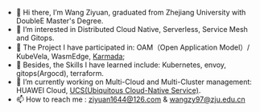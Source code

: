 - 👋 Hi there, I’m Wang Ziyuan, graduated from Zhejiang University with DoubleE Master's Degree.
- 👀 I’m interested in Distributed Cloud Native, Serverless, Service Mesh and Gitops.
- 🌱 The Project I have participated in: OAM（Open Application Model）/ KubeVela, WasmEdge, [Karmada](https://karmada.io/); 
- 🌱 Besides, the Skills I have learned include: Kubernetes, envoy, gitops(Argocd), terraform.
- 💞️ I’m currently working on Multi-Cloud and Multi-Cluster management: 
      HUAWEI Cloud, [UCS(Ubiquitous Cloud-Native Service)](https://www.huaweicloud.com/product/ucs.html).
- 📫 How to reach me : ziyuan1644@126.com & wangzy97@zju.edu.cn


<!---
wangyuan249/wangyuan249 is a ✨ special ✨ repository because its `README.md` (this file) appears on your GitHub profile.
You can click the Preview link to take a look at your changes.
--->
